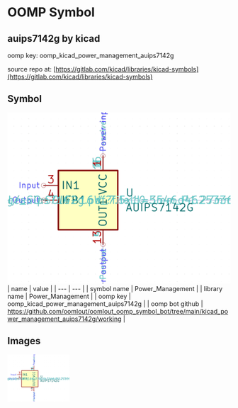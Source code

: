 # OOMP Symbol  
## auips7142g  by kicad  
  
oomp key: oomp_kicad_power_management_auips7142g  
  
source repo at: [https://gitlab.com/kicad/libraries/kicad-symbols](https://gitlab.com/kicad/libraries/kicad-symbols)  
## Symbol  
  
[![working.png](working_600.png)](working.png)  
| name | value | 
| --- | --- | 
| symbol name | Power_Management | 
| library name | Power_Management | 
| oomp key | oomp_kicad_power_management_auips7142g | 
| oomp bot github | https://github.com/oomlout/oomlout_oomp_symbol_bot/tree/main/kicad_power_management_auips7142g/working | 
## Images  
  
[![working.png](working_140.png)](working.png)  
